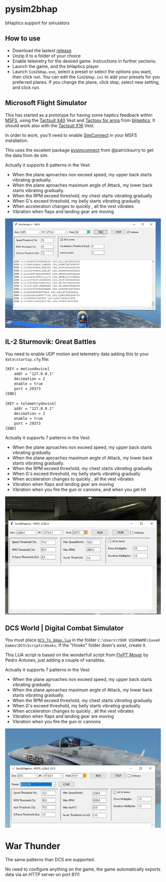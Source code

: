 # pysim2bhap
bHaptics support for simulators

## How to use

- Download the lastest [release](https://github.com/cercata/pysim2bhap/releases)
- Unzip it to a folder of your choice
- Enable telemetry for the desired game. Instructions in further sections.
- Launch the game, and the bHaptics player.
- Launch `Sim2bHap.exe`, select a preset or select the options you want, then click run.
  You can edit the `Sim2bHap.ini` to add your presets for you preferred planes.
  If you change the plane, click stop, select new setting, and click run.

## Microsoft Flight Simulator
This has started as a prototype for having some haptics feedback within [MSFS](https://www.flightsimulator.com/), using the [Tactsuit X40](https://www.bhaptics.com/tactsuit/tactsuit-x40) Vest and [Tactosy for arms](https://www.bhaptics.com/tactsuit/tactosy-for-arms) from [bHaptics](https://www.bhaptics.com/). It should work also with the [Tactsuit X16](https://www.bhaptics.com/tactsuit/tactsuit-x16) Vest.

In order to work, you'll need to enable [SimConnect](https://docs.flightsimulator.com/html/Programming_Tools/SimConnect/SimConnect_SDK.htm) in your MSFS installation.

This uses the excelent package [pysimconnect](https://github.com/patricksurry/pysimconnect) from @patricksurry to get the data from de sim.

Actually it supports 6 patterns in the Vest:

- When the plane aproaches non exceed speed, my upper back starts vibrating gradually.
- When the plane aproaches maximum angle of Attack, my lower back starts vibrating gradually.
- When the RPM exceed threshold, my chest starts vibrating gradually
- When G's exceed threshold, my belly starts vibrating gradually
- When acceleration changes to quickly , all the vest vibrates
- Vibration when flaps and landing gear are moving

![Sim2bHap screenshot](/assets/images/Sim2bHap.png)

## IL-2 Sturmovik: Great Battles

You need to enable UDP motion and telemetry data adding this to your `data\startup.cfg` file:

```
[KEY = motiondevice]
	addr = "127.0.0.1"
	decimation = 2
	enable = true
	port = 29373
[END]

[KEY = telemetrydevice]
	addr = "127.0.0.1"
	decimation = 2
	enable = true
	port = 29373
[END]
```

Actually it supports 7 patterns in the Vest:

- When the plane aproaches non exceed speed, my upper back starts vibrating gradually.
- When the plane aproaches maximum angle of Attack, my lower back starts vibrating gradually.
- When the RPM exceed threshold, my chest starts vibrating gradually
- When G's exceed threshold, my belly starts vibrating gradually
- When acceleration changes to quickly , all the vest vibrates
- Vibration when flaps and landing gear are moving
- Vibration when you fire the gun or cannons, and when you get hit

![Sim2bHapIL2 screenshot](/assets/images/Sim2bHapIL2.png)

## DCS World | Digital Combat Simulator

You must place [`DCS_To_bHap.lua`](https://github.com/cercata/pysim2bhap/blob/main/DCS_To_bHap.lua) in the folder `C:\Users\YOUR USERNAME\Saved Games\DCS\Scripts\Hooks`. If the "Hooks" folder doen's exist, create it. 

This LUA script is based on the wonderfull script from [FlyPT Mover](https://www.flyptmover.com/) by Pedro Antunes, just adding a couple of variables.

Actually it supports 7 patterns in the Vest:

- When the plane aproaches non exceed speed, my upper back starts vibrating gradually.
- When the plane aproaches maximum angle of Attack, my lower back starts vibrating gradually.
- When the RPM exceed threshold, my chest starts vibrating gradually
- When G's exceed threshold, my belly starts vibrating gradually
- When acceleration changes to quickly , all the vest vibrates
- Vibration when flaps and landing gear are moving
- Vibration when you fire the gun or cannons

![Sim2bHapDCS screenshot](/assets/images/Sim2bHapDCS.png)

# War Thunder

The same patterns than DCS are supported. 

No need to configure anything on the game, the game automatically exports data via an HTTP server on port 8111
